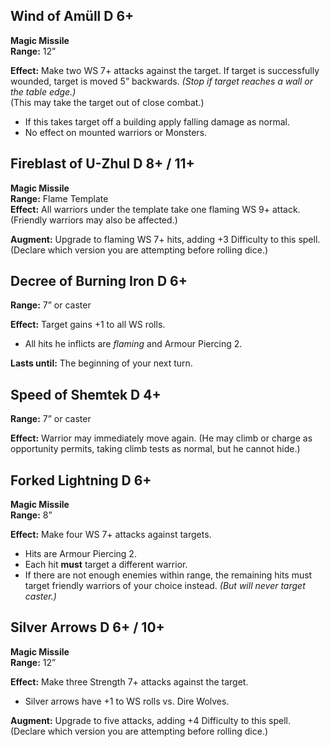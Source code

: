 ## Wind of Amüll D 6+
**Magic Missile**  
**Range:** 12”  

**Effect:** Make two WS 7+ attacks against the target. If target is successfully wounded, target is moved 5” backwards. _(Stop if target reaches a wall or the table edge.)_  
(This may take the target out of close combat.)
- If this takes target off a building apply falling damage as normal.
- No effect on mounted warriors or Monsters.
## Fireblast of U-Zhul D 8+ / 11+
**Magic Missile**  
**Range:** Flame Template  
**Effect:** All warriors under the template take one flaming WS 9+ attack. (Friendly warriors may also be affected.)

**Augment:** Upgrade to flaming WS 7+ hits, adding +3 Difficulty to this spell. (Declare which version you are attempting before rolling dice.)
## Decree of Burning Iron D 6+
**Range:** 7” or caster

**Effect:** Target gains +1 to all WS rolls.
- All hits he inflicts are _flaming_ and Armour Piercing 2.  

**Lasts until:** The beginning of your next turn.
## Speed of Shemtek D 4+
**Range:** 7” or caster 

**Effect:** Warrior may immediately move again. (He may climb or charge as opportunity permits, taking climb tests as normal, but he cannot hide.)
## Forked Lightning D 6+
**Magic Missile**  
**Range:** 8”  

**Effect:** Make four WS 7+ attacks against targets.
- Hits are Armour Piercing 2.
- Each hit **must** target a different warrior.
- If there are not enough enemies within range, the remaining hits must target friendly warriors of your choice instead. _(But will never target caster.)_
## Silver Arrows D 6+ / 10+
**Magic Missile**  
**Range:** 12”  

**Effect:** Make three Strength 7+ attacks against the target.
- Silver arrows have +1 to WS rolls vs. Dire Wolves.

**Augment:** Upgrade to five attacks, adding +4 Difficulty to this spell. (Declare which version you are attempting before rolling dice.)
